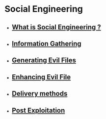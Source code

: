 # Social Engineering

* ##  [ What is Social Engineering ?](https://github.com/sarathlalup/Cyber-security/blob/master/Social%20Engineering%20Attacks/What%20is%20Social%20Engineering/README.md )
* ##  [  Information Gathering](https://github.com/sarathlalup/Cyber-security/blob/master/Social%20Engineering%20Attacks/Information%20Gathering/README.md )
* ##  [  Generating Evil Files](https://github.com/sarathlalup/Cyber-security/blob/master/Social%20Engineering%20Attacks/Generating%20Evil%20Files/README.md )
* ##  [ Enhancing Evil File](https://github.com/sarathlalup/Cyber-security/blob/master/Social%20Engineering%20Attacks/Enhancing%20Evil%20File/README.md )
* ##  [  Delivery methods](https://github.com/sarathlalup/Cyber-security/blob/master/Social%20Engineering%20Attacks/Delivery%20methods/README.md )
* ##  [ Post Exploitation](https://github.com/sarathlalup/Cyber-security/blob/master/Social%20Engineering%20Attacks/Post%20Exploitation/README.md )

